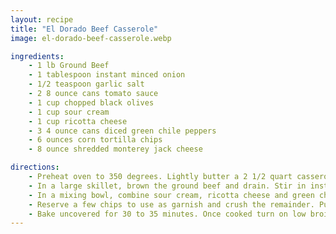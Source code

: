 ```yaml
---
layout: recipe
title: "El Dorado Beef Casserole"
image: el-dorado-beef-casserole.webp

ingredients:
    - 1 lb Ground Beef
    - 1 tablespoon instant minced onion
    - 1/2 teaspoon garlic salt
    - 2 8 ounce cans tomato sauce
    - 1 cup chopped black olives
    - 1 cup sour cream
    - 1 cup ricotta cheese
    - 3 4 ounce cans diced green chile peppers
    - 6 ounces corn tortilla chips
    - 8 ounce shredded monterey jack cheese

directions:
    - Preheat oven to 350 degrees. Lightly butter a 2 1/2 quart casserole dish.
    - In a large skillet, brown the ground beef and drain. Stir in instanc mincded onion, garlic, salt, tomato sauce and olives
    - In a mixing bowl, combine sour cream, ricotta cheese and green chiles.
    - Reserve a few chips to use as garnish and crush the remainder. Put half of the crushed chips in the prepared casserole dish and cover with half of the meat mixture. Cover the meat mixture with half of the sour cream mixture, then add half of the Monterey Jack cheese. Repeat layers.
    - Bake uncovered for 30 to 35 minutes. Once cooked turn on low broiler and broil until lightly browned. Garnish with reserved whole tortilla chips.
---
```

